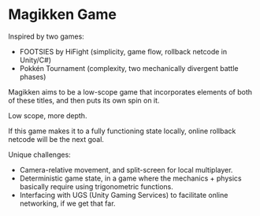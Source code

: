 # Magikken Game

Inspired by two games:
- FOOTSIES by HiFight (simplicity, game flow, rollback netcode in Unity/C#)
- Pokkén Tournament (complexity, two mechanically divergent battle phases)

Magikken aims to be a low-scope game that incorporates elements of both of these titles, and then puts its own spin on it.

Low scope, more depth.

If this game makes it to a fully functioning state locally, online rollback netcode will be the next goal.

Unique challenges:
- Camera-relative movement, and split-screen for local multiplayer.
- Deterministic game state, in a game where the mechanics + physics basically require using trigonometric functions.
- Interfacing with UGS (Unity Gaming Services) to facilitate online networking, if we get that far.
